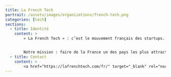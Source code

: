```yaml
---
title: La French Tech
portrait: /assets/images/organizations/french-tech.png
categories: [tech]
sections:
  - title: Identité
    content: >
        « La French Tech » : c’est le mouvement français des startups. Un écosystème unique qui réunit des startups (donc), mais aussi des investisseurs, des décideurs et des community builders.


        Notre mission : faire de la France un des pays les plus attractifs au monde pour les startups qui veulent se lancer, partir à la conquête des marchés internationaux et bâtir un avenir qui ait du sens.
  - title: Contact
    content: >
        <a href="https://lafrenchtech.com/fr/" target="_blank" rel="noreferrer">Site</a>
---
```

